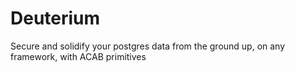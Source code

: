 # Deuterium
Secure and solidify your postgres data from the ground up, on any framework, with ACAB primitives
